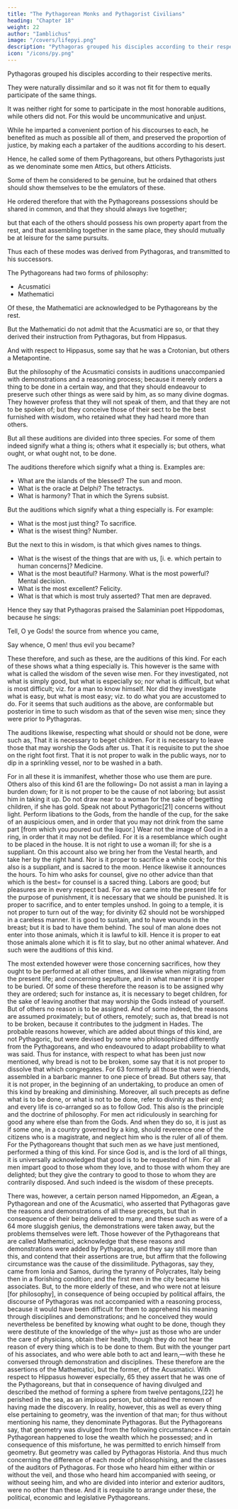 ```yaml
---
title: "The Pythagorean Monks and Pythagorist Civilians"
heading: "Chapter 18"
weight: 22
author: "Iamblichus"
image: "/covers/lifepyi.png"
description: "Pythagoras grouped his disciples according to their respective merits."
icon: "/icons/py.png"
---
```



Pythagoras grouped his disciples according to their respective merits. 

They were naturally dissimilar and so it was not fit for them to equally participate of the same things. 

It was neither right for some to participate in the most honorable auditions, while others did not. <!--  but others of none, or should not at all partake of them.  --> For this would be uncommunicative and unjust. 

While he imparted a convenient portion of his discourses to each, he benefited as much as possible all of them, and preserved the proportion of justice, by making each a partaker of the auditions according to his desert. 

Hence, he called some of them Pythagoreans, but others Pythagorists just as we denominate some men Attics, but others Atticists. 

Some of them he considered to be genuine, but he ordained that others should show themselves to be the emulators of these. 

He ordered therefore that with the Pythagoreans possessions should be shared in common, and that they should always live together; 

but that each of the others should possess his own property apart from the rest, and that assembling together in the same place, they should mutually be at leisure for the same pursuits. 

Thus each of these modes was derived from Pythagoras, and transmitted to his successors. 

The Pythagoreans had two forms of philosophy:
- Acusmatici
- Mathematici

Of these, the Mathematici are acknowledged to be Pythagoreans by the rest. 

But the Mathematici do not admit that the Acusmatici are so, or that they derived their instruction from Pythagoras, but from Hippasus. 

And with respect to Hippasus, some say that he was a Crotonian, but others a Metapontine. 

But the philosophy of the Acusmatici consists in auditions unaccompanied with demonstrations and a reasoning process; because it merely orders a thing to be done in a certain way, and that they should endeavour to preserve such other things as were said by him, as so many divine dogmas. They however profess that they will not speak of them, and that they are not to be spoken of; but they conceive those of their sect to be the best furnished with wisdom, who retained what they had heard more than others. 

But all these auditions are divided into three species. For some of them indeed signify what a thing is; others what it especially is; but others, what ought, or what ought not, to be done. 

The auditions therefore which signify what a thing is. Examples are:

- What are the islands of the blessed? The sun and moon. 
- What is the oracle at Delphi? The tetractys. 
- What is harmony? That in which the Syrens subsist.

But the auditions which signify what a thing especially is. For example:

- What is the most just thing? To sacrifice. 
- What is the wisest thing? Number.

But the next to this in wisdom, is that which gives names to things. 

- What is the wisest of the things that are with us, [i. e. which pertain to human concerns]? Medicine. 
- What is the most beautiful? Harmony. What is the most powerful? Mental decision. 
- What is the most excellent? Felicity. 
- What is that which is most truly asserted? That men are depraved. 

Hence they say that Pythagoras praised the Salaminian poet Hippodomas, because he sings:

Tell, O ye Gods! the source from whence you came,

Say whence, O men! thus evil you became?

These therefore, and such as these, are the auditions of this kind. For each of these shows what a thing especially is. This however is the same with what is called the wisdom of the seven wise men. For they investigated, not what is simply good, but what is especially so; nor what is difficult, but what is most difficult; viz. for a man to know himself. Nor did they investigate what is easy, but what is most easy; viz. to do what you are accustomed to do. For it seems that such auditions as the above, are conformable but posterior in time to such wisdom as that of the seven wise men; since they were prior to Pythagoras. 

The auditions likewise, respecting what should or should not be done, were such as, That it is necessary to beget children. For it is necessary to leave those that may worship the Gods after us. That it is requisite to put the shoe on the right foot first. That it is not proper to walk in the public ways, nor to dip in a sprinkling vessel, nor to be washed in a bath. 

For in all these it is immanifest, whether those who use them are pure. Others also of this kind 61 are the following= Do not assist a man in laying a burden down; for it is not proper to be the cause of not laboring; but assist him in taking it up. Do not draw near to a woman for the sake of begetting children, if she has gold. Speak not about Pythagoric[21] concerns without light. Perform libations to the Gods, from the handle of the cup, for the sake of an auspicious omen, and in order that you may not drink from the same part [from which you poured out the liquor.] Wear not the image of God in a ring, in order that it may not be defiled. For it is a resemblance which ought to be placed in the house. It is not right to use a woman ill; for she is a suppliant. On this account also we bring her from the Vestal hearth, and take her by the right hand. Nor is it proper to sacrifice a white cock; for this also is a suppliant, and is sacred to the moon. Hence likewise it announces the hours. To him who asks for counsel, give no other advice than that which is the best= for counsel is a sacred thing. Labors are good; but pleasures are in every respect bad. For as we came into the present life for the purpose of punishment, it is necessary that we should be punished. It is proper to sacrifice, and to enter temples unshod. In going to a temple, it is not proper to turn out of the way; for divinity 62 should not be worshipped in a careless manner. It is good to sustain, and to have wounds in the breast; but it is bad to have them behind. The soul of man alone does not enter into those animals, which it is lawful to kill. Hence it is proper to eat those animals alone which it is fit to slay, but no other animal whatever. And such were the auditions of this kind.

The most extended however were those concerning sacrifices, how they ought to be performed at all other times, and likewise when migrating from the present life; and concerning sepulture, and in what manner it is proper to be buried. Of some of these therefore the reason is to be assigned why they are ordered; such for instance as, it is necessary to beget children, for the sake of leaving another that may worship the Gods instead of yourself. But of others no reason is to be assigned. And of some indeed, the reasons are assumed proximately; but of others, remotely; such as, that bread is not to be broken, because it contributes to the judgment in Hades. The probable reasons however, which are added about things of this kind, are not Pythagoric, but were devised by some who philosophized differently from the Pythagoreans, and who endeavoured to adapt probability to what was said. Thus for instance, with respect to what has been just now mentioned, why bread is not to be broken, some say that it is not proper to dissolve that which congregates. For 63 formerly all those that were friends, assembled in a barbaric manner to one piece of bread. But others say, that it is not proper, in the beginning of an undertaking, to produce an omen of this kind by breaking and diminishing. Moreover, all such precepts as define what is to be done, or what is not to be done, refer to divinity as their end; and every life is co-arranged so as to follow God. This also is the principle and the doctrine of philosophy. For men act ridiculously in searching for good any where else than from the Gods. And when they do so, it is just as if some one, in a country governed by a king, should reverence one of the citizens who is a magistrate, and neglect him who is the ruler of all of them. For the Pythagoreans thought that such men as we have just mentioned, performed a thing of this kind. For since God is, and is the lord of all things, it is universally acknowledged that good is to be requested of him. For all men impart good to those whom they love, and to those with whom they are delighted; but they give the contrary to good to those to whom they are contrarily disposed. And such indeed is the wisdom of these precepts.

There was, however, a certain person named Hippomedon, an Ægean, a Pythagorean and one of the Acusmatici, who asserted that Pythagoras gave the reasons and demonstrations of all these precepts, but that in consequence of their being delivered to many, and these such as were of a 64 more sluggish genius, the demonstrations were taken away, but the problems themselves were left. Those however of the Pythagoreans that are called Mathematici, acknowledge that these reasons and demonstrations were added by Pythagoras, and they say still more than this, and contend that their assertions are true, but affirm that the following circumstance was the cause of the dissimilitude. Pythagoras, say they, came from Ionia and Samos, during the tyranny of Polycrates, Italy being then in a florishing condition; and the first men in the city became his associates. But, to the more elderly of these, and who were not at leisure [for philosophy], in consequence of being occupied by political affairs, the discourse of Pythagoras was not accompanied with a reasoning process, because it would have been difficult for them to apprehend his meaning through disciplines and demonstrations; and he conceived they would nevertheless be benefited by knowing what ought to be done, though they were destitute of the knowledge of the why= just as those who are under the care of physicians, obtain their health, though they do not hear the reason of every thing which is to be done to them. But with the younger part of his associates, and who were able both to act and learn,—with these he conversed through demonstration and disciplines. These therefore are the assertions of the Mathematici, but the former, of the Acusmatici. With respect to Hippasus however especially, 65 they assert that he was one of the Pythagoreans, but that in consequence of having divulged and described the method of forming a sphere from twelve pentagons,[22] he perished in the sea, as an impious person, but obtained the renown of having made the discovery. In reality, however, this as well as every thing else pertaining to geometry, was the invention of that man; for thus without mentioning his name, they denominate Pythagoras. But the Pythagoreans say, that geometry was divulged from the following circumstance= A certain Pythagorean happened to lose the wealth which he possessed; and in consequence of this misfortune, he was permitted to enrich himself from geometry. But geometry was called by Pythagoras Historia. And thus much concerning the difference of each mode of philosophising, and the classes of the auditors of Pythagoras. For those who heard him either within or without the veil, and those who heard him accompanied with seeing, or without seeing him, and who are divided into interior and exterior auditors, were no other than these. And it is requisite to arrange under these, the political, economic and legislative Pythagoreans.



